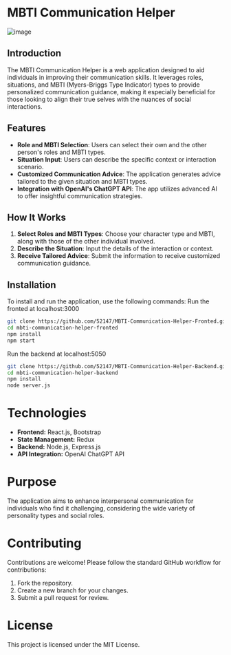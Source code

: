 # MBTI Communication Helper
![image](https://github.com/52147/MBTI-Communication-Helper-Fronted/assets/79159894/14b857e5-57a6-41d8-810e-7f4e60f0931e)

## Introduction
The MBTI Communication Helper is a web application designed to aid individuals in improving their communication skills. It leverages roles, situations, and MBTI (Myers-Briggs Type Indicator) types to provide personalized communication guidance, making it especially beneficial for those looking to align their true selves with the nuances of social interactions.

## Features
- **Role and MBTI Selection**: Users can select their own and the other person's roles and MBTI types.
- **Situation Input**: Users can describe the specific context or interaction scenario.
- **Customized Communication Advice**: The application generates advice tailored to the given situation and MBTI types.
- **Integration with OpenAI's ChatGPT API**: The app utilizes advanced AI to offer insightful communication strategies.

## How It Works
1. **Select Roles and MBTI Types**: Choose your character type and MBTI, along with those of the other individual involved.
2. **Describe the Situation**: Input the details of the interaction or context.
3. **Receive Tailored Advice**: Submit the information to receive customized communication guidance.

## Installation
To install and run the application, use the following commands:
Run the fronted at localhost:3000
```bash
git clone https://github.com/52147/MBTI-Communication-Helper-Fronted.git
cd mbti-communication-helper-fronted
npm install
npm start
```
Run the backend at localhost:5050
```bash
git clone https://github.com/52147/MBTI-Communication-Helper-Backend.git
cd mbti-communication-helper-backend
npm install
node server.js
```

# Technologies

- **Frontend:** React.js, Bootstrap
- **State Management:** Redux
- **Backend:** Node.js, Express.js
- **API Integration:** OpenAI ChatGPT API

# Purpose

The application aims to enhance interpersonal communication for individuals who find it challenging, considering the wide variety of personality types and social roles.

# Contributing

Contributions are welcome! Please follow the standard GitHub workflow for contributions:

1. Fork the repository.
2. Create a new branch for your changes.
3. Submit a pull request for review.

# License

This project is licensed under the MIT License.
